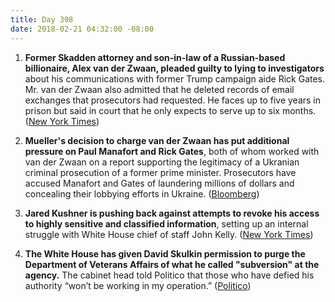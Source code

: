 ```yaml
---
title: Day 398
date: 2018-02-21 04:32:00 -08:00
---
```


1. **Former Skadden attorney and son-in-law of a Russian-based billionaire, Alex van der Zwaan, pleaded guilty to lying to investigators** about his communications with former Trump campaign aide Rick Gates. Mr. van der Zwaan also admitted that he deleted records of email exchanges that prosecutors had requested. He faces up to five years in prison but said in court that he only expects to serve up to six months. ([New York Times](https://www.nytimes.com/2018/02/20/us/politics/alex-van-der-zwaan-gates-russia-mueller.html))

2. **Mueller's decision to charge van der Zwaan has put additional pressure on Paul Manafort and Rick Gates**, both of whom worked with van der Zwaan on a report supporting the legitimacy of a Ukranian criminal prosecution of a former prime minister. Prosecutors have accused Manafort and Gates of laundering millions of dollars and concealing their lobbying efforts in Ukraine. ([Bloomberg](https://www.bloomberg.com/news/articles/2018-02-20/skadden-arps-lawyer-is-charged-with-role-in-u-s-russia-probe))

3. **Jared Kushner is pushing back against attempts to revoke his access to highly sensitive and classified information**, setting up an internal struggle with White House chief of staff John Kelly. ([New York Times](https://www.nytimes.com/2018/02/20/us/politics/kushner-kelly-security-clearance-.html))

4. **The White House has given David Skulkin permission to purge the Department of Veterans Affairs of what he called "subversion" at the agency.** The cabinet head told Politico that those who have defied his authority “won’t be working in my operation.” ([Politico](https://www.politico.com/story/2018/02/20/shulkin-veterans-agency-purge-417896)) 